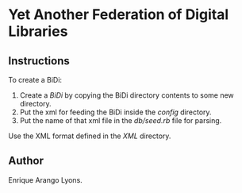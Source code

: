 Yet Another Federation of Digital Libraries
===========================================

Instructions
------------

To create a BiDi:
1. Create a _BiDi_ by copying the BiDi directory contents to some new directory.
2. Put the xml for feeding the BiDi inside the _config_ directory.
3. Put the name of that xml file in the _db/seed.rb_ file for parsing.

Use the XML format defined in the _XML_ directory.

Author
------

Enrique Arango Lyons.
